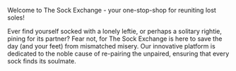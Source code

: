 Welcome to The Sock Exchange - your one-stop-shop for reuniting lost soles!

Ever find yourself socked with a lonely leftie, or perhaps a solitary rightie,
pining for its partner? Fear not, for The Sock Exchange is here to save the day
(and your feet) from mismatched misery. Our innovative platform is dedicated to
the noble cause of re-pairing the unpaired, ensuring that every sock finds its
soulmate.
